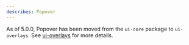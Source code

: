 ```yaml
---
describes: Popover
---
```


As of 5.0.0, Popover has been moved from the `ui-core` package to `ui-overlays`.
See [ui-overlays](#ui-overlays) for more details.
